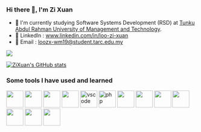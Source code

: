 ### Hi there 👋, I'm Zi Xuan
- 🌱 I'm currently studying Software Systems Development (RSD) at <a href="https://www.tarc.edu.my/" target="_blank">Tunku Abdul Rahman University of Management and Technology<a/>.
- :link: Linkedln : <a href="https://www.linkedin.com/in/loo-zi-xuan/?lipi=urn%3Ali%3Apage%3Ad_flagship3_resumebuilder%3Bvv78jWzQQtKynRRkkmRJfA%3D%3D" target="_blank">www.linkedin.com/in/loo-zi-xuan</a>
- :e-mail: Email : <a href="mailto:loozx-wm19@student.tarc.edu.my" target="_blank">loozx-wm19@student.tarc.edu.my</a> 

![](https://komarev.com/ghpvc/?username=loozixuan&color=brightgreen)
  
[![ZiXuan's GitHub stats](https://github-readme-stats.vercel.app/api?username=loozixuan&show_icons=true)](https://github.com/loozixuan/github-readme-stats)

  <p></p>
  
### Some tools I have used and learned
<p align="left">
<img src="https://cdn.jsdelivr.net/gh/devicons/devicon/icons/html5/html5-original.svg" width="45" height="45" />
<img src="https://cdn.jsdelivr.net/gh/devicons/devicon/icons/css3/css3-original.svg" width="45" height="45"/>
<img src="https://cdn.jsdelivr.net/gh/devicons/devicon/icons/javascript/javascript-original.svg" width="45" height="45"/>
<img src="https://cdn.jsdelivr.net/gh/devicons/devicon/icons/bootstrap/bootstrap-original.svg" width="45" height="45"/>
<img src="https://cdn.jsdelivr.net/gh/devicons/devicon/icons/vscode/vscode-original.svg" alt="vscode" width="45" height="45"/>
<img src="https://cdn.jsdelivr.net/gh/devicons/devicon/icons/php/php-original.svg" alt="php" width="45" height="45"/>
<img src="https://cdn.jsdelivr.net/gh/devicons/devicon/icons/java/java-original-wordmark.svg" width="45" height="45"/>         
<img src="https://cdn.jsdelivr.net/gh/devicons/devicon/icons/c/c-original.svg" width="45" height="45"/>
<img src="https://cdn.jsdelivr.net/gh/devicons/devicon/icons/laravel/laravel-plain-wordmark.svg" width="45" height="45"/>
<img src="https://cdn.jsdelivr.net/gh/devicons/devicon/icons/csharp/csharp-original.svg" width="45" height="45" />
<img src="https://cdn.jsdelivr.net/gh/devicons/devicon/icons/github/github-original.svg" width="45" height="45"/>
<img src="https://cdn.jsdelivr.net/gh/devicons/devicon/icons/solidity/solidity-original.svg" width="45" height="45"/>
<img src="https://cdn.jsdelivr.net/gh/devicons/devicon/icons/python/python-original.svg" width="45" height="45"/>                                                   
</p>
